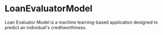 # LoanEvaluatorModel
Loan Evaluator Model  is a machine learning-based application designed to predict an individual's creditworthiness. 
